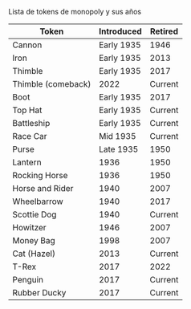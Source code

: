Lista de tokens de monopoly y sus años

| Token              | Introduced | Retired |
| ------------------ | ---------- | ------- |
| Cannon             | Early 1935 | 1946    |
| Iron               | Early 1935 | 2013    |
| Thimble            | Early 1935 | 2017    |
| Thimble (comeback) | 2022       | Current |
| Boot               | Early 1935 | 2017    |
| Top Hat            | Early 1935 | Current |
| Battleship         | Early 1935 | Current |
| Race Car           | Mid 1935   | Current |
| Purse              | Late 1935  | 1950    |
| Lantern            | 1936       | 1950    |
| Rocking Horse      | 1936       | 1950    |
| Horse and Rider    | 1940       | 2007    |
| Wheelbarrow        | 1940       | 2017    |
| Scottie Dog        | 1940       | Current |
| Howitzer           | 1946       | 2007    |
| Money Bag          | 1998       | 2007    |
| Cat (Hazel)        | 2013       | Current |
| T-Rex              | 2017       | 2022    |
| Penguin            | 2017       | Current |
| Rubber Ducky       | 2017       | Current |

